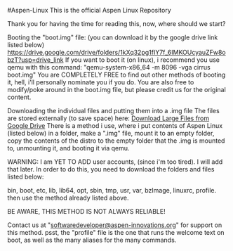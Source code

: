 #Aspen-Linux
This is the official Aspen Linux Repository

Thank you for having the time for reading this, now, where should we start?

Booting the "boot.img" file:
(you can download it by the google drive link listed below)
https://drive.google.com/drive/folders/1kXq32pg1fIY7f_6IMKOUcyauZFw8obzT?usp=drive_link
If you want to boot it (on linux), i recommend you use qemu with this command: "qemu-system-x86_64 -m 8096 -vga cirrus boot.img" You are COMPLETELY FREE to find out other methods of booting it, hell, i'll personally nominate you if you do. You are also free to modify/poke around in the boot.img file, but please credit us for the original content.

Downloading the individual files and putting them into a .img file
The files are stored externally (to save space) here: [Download Large Files from Google Drive](https://drive.google.com/drive/folders/1kXq32pg1fIY7f_6IMKOUcyauZFw8obzT?usp=drive_link)
There is a method i use, where i put contents of Aspen Linux (listed below) in a folder, make a ".img" file, mount it to an empty folder, copy the contents of the distro to the empty folder that the .img is mounted to, unmounting it, and booting it via qemu.

WARNING: I am YET TO ADD user accounts, (since i'm too tired). I will add that later.
In order to do this, you need to download the folders and files listed below:

bin, boot, etc, lib, lib64, opt, sbin, tmp, usr, var, bzImage, linuxrc, profile.
then use the method already listed above.

BE AWARE, THIS METHOD IS NOT ALWAYS RELIABLE!

Contact us at "softwaredeveloper@aspen-innovations.org" for support on this method. psst, the "profile" file is the one that runs the welcome text on boot, as well as the many aliases for the many commands.
